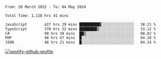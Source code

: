 <!--START_SECTION:waka-->

```txt
From: 20 March 2022 - To: 04 May 2024

Total Time: 1,118 hrs 41 mins

JavaScript        427 hrs 29 mins █████████▓░░░░░░░░░░░░░░░   38.21 %
TypeScript        370 hrs 32 mins ████████▒░░░░░░░░░░░░░░░░   33.12 %
C#                98 hrs 38 mins  ██▒░░░░░░░░░░░░░░░░░░░░░░   08.82 %
PHP               46 hrs 47 mins  █░░░░░░░░░░░░░░░░░░░░░░░░   04.18 %
JSON              46 hrs 21 mins  █░░░░░░░░░░░░░░░░░░░░░░░░   04.14 %
```

<!--END_SECTION:waka-->
[![spotify-github-profile](https://spotify-github-profile.vercel.app/api/view?uid=c00zprrvy9xiloa9qnco3hmng&cover_image=true&theme=novatorem&show_offline=false&background_color=121212&bar_color=53b14f&bar_color_cover=false)](https://spotify-github-profile.vercel.app/api/view?uid=c00zprrvy9xiloa9qnco3hmng&redirect=true)



